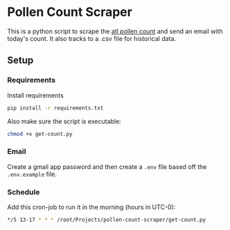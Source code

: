 # Pollen Count Scraper

This is a python script to scrape the [atl pollen count](https://www.atlantaallergy.com/pollen_counts)
and send an email with today's count.
It also tracks to a .csv file for historical data. 

## Setup
### Requirements
Install requirements
```bash
pip install -r requirements.txt
```

Also make sure the script is executable:
```bash
chmod +x get-count.py
``` 

### Email
Create a gmail app password and then create a `.env` file based off
the `.env.example` file.

### Schedule
Add this cron-job to run it in the morning (hours in UTC-0):
```bash
*/5 13-17 * * * /root/Projects/pollen-count-scraper/get-count.py
```
